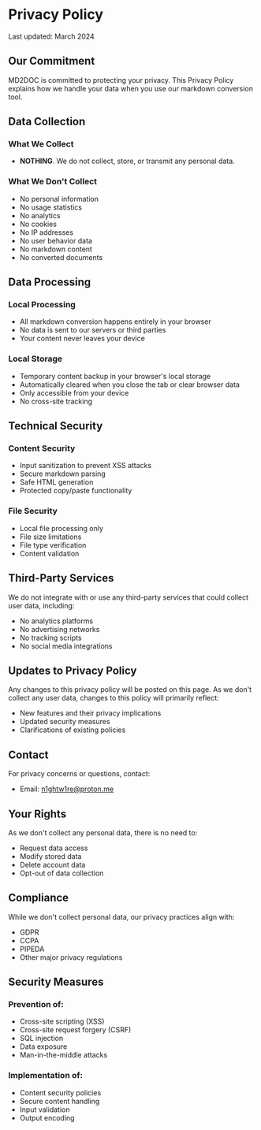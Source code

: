 # Privacy Policy

Last updated: March 2024

## Our Commitment

MD2DOC is committed to protecting your privacy. This Privacy Policy explains how we handle your data when you use our markdown conversion tool.

## Data Collection

### What We Collect

- **NOTHING**. We do not collect, store, or transmit any personal data.

### What We Don't Collect

- No personal information
- No usage statistics
- No analytics
- No cookies
- No IP addresses
- No user behavior data
- No markdown content
- No converted documents

## Data Processing

### Local Processing

- All markdown conversion happens entirely in your browser
- No data is sent to our servers or third parties
- Your content never leaves your device

### Local Storage

- Temporary content backup in your browser's local storage
- Automatically cleared when you close the tab or clear browser data
- Only accessible from your device
- No cross-site tracking

## Technical Security

### Content Security

- Input sanitization to prevent XSS attacks
- Secure markdown parsing
- Safe HTML generation
- Protected copy/paste functionality

### File Security

- Local file processing only
- File size limitations
- File type verification
- Content validation

## Third-Party Services

We do not integrate with or use any third-party services that could collect user data, including:
- No analytics platforms
- No advertising networks
- No tracking scripts
- No social media integrations

## Updates to Privacy Policy

Any changes to this privacy policy will be posted on this page. As we don't collect any user data, changes to this policy will primarily reflect:
- New features and their privacy implications
- Updated security measures
- Clarifications of existing policies

## Contact

For privacy concerns or questions, contact:
- Email: n1ghtw1re@proton.me

## Your Rights

As we don't collect any personal data, there is no need to:
- Request data access
- Modify stored data
- Delete account data
- Opt-out of data collection

## Compliance

While we don't collect personal data, our privacy practices align with:
- GDPR
- CCPA
- PIPEDA
- Other major privacy regulations

## Security Measures

### Prevention of:
- Cross-site scripting (XSS)
- Cross-site request forgery (CSRF)
- SQL injection
- Data exposure
- Man-in-the-middle attacks

### Implementation of:
- Content security policies
- Secure content handling
- Input validation
- Output encoding